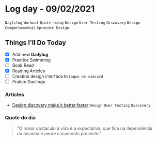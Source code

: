 # Log day - 09/02/2021

`Daylilog` `Workout` `Quote today` `Design` `User Testing` `Discovery` `Design Comportamental` `Aprender Design`

## Things I'll Do Today

- [x] Add new **Dailylog**
- [x] Practice Swimming
- [ ] Book Read
- [x] Reading Articles
- [ ] Creatind design interface `Estoque de simcard`
- [ ] Pratice Duolingo

### Articles

- [Design discovery make it better faster](https://liferay.design/articles/2020/design-discovery-make-it-better-faster/) `Design` `User Testing` `Discovery`

### Quote do dia

> "O maior obstáculo à vida é a expectativa, que fica na dependência do amanhã e perde o momento presente."
